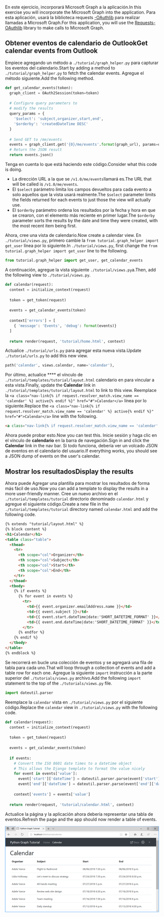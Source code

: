 <!-- markdownlint-disable MD002 MD041 -->

<span data-ttu-id="4bba6-101">En este ejercicio, incorporará Microsoft Graph a la aplicación.</span><span class="sxs-lookup"><span data-stu-id="4bba6-101">In this exercise you will incorporate the Microsoft Graph into the application.</span></span> <span data-ttu-id="4bba6-102">Para esta aplicación, usará la biblioteca requests [-OAuthlib](https://requests-oauthlib.readthedocs.io/en/latest/) para realizar llamadas a Microsoft Graph.</span><span class="sxs-lookup"><span data-stu-id="4bba6-102">For this application, you will use the [Requests-OAuthlib](https://requests-oauthlib.readthedocs.io/en/latest/) library to make calls to Microsoft Graph.</span></span>

## <a name="get-calendar-events-from-outlook"></a><span data-ttu-id="4bba6-103">Obtener eventos de calendario de Outlook</span><span class="sxs-lookup"><span data-stu-id="4bba6-103">Get calendar events from Outlook</span></span>

<span data-ttu-id="4bba6-104">Empiece agregando un método a `./tutorial/graph_helper.py` para capturar los eventos del calendario.</span><span class="sxs-lookup"><span data-stu-id="4bba6-104">Start by adding a method to `./tutorial/graph_helper.py` to fetch the calendar events.</span></span> <span data-ttu-id="4bba6-105">Agregue el método siguiente.</span><span class="sxs-lookup"><span data-stu-id="4bba6-105">Add the following method.</span></span>

```python
def get_calendar_events(token):
  graph_client = OAuth2Session(token=token)

  # Configure query parameters to
  # modify the results
  query_params = {
    '$select': 'subject,organizer,start,end',
    '$orderby': 'createdDateTime DESC'
  }

  # Send GET to /me/events
  events = graph_client.get('{0}/me/events'.format(graph_url), params=query_params)
  # Return the JSON result
  return events.json()
```

<span data-ttu-id="4bba6-106">Tenga en cuenta lo que está haciendo este código.</span><span class="sxs-lookup"><span data-stu-id="4bba6-106">Consider what this code is doing.</span></span>

- <span data-ttu-id="4bba6-107">La dirección URL a la que se `/v1.0/me/events`llamará es.</span><span class="sxs-lookup"><span data-stu-id="4bba6-107">The URL that will be called is `/v1.0/me/events`.</span></span>
- <span data-ttu-id="4bba6-108">El `$select` parámetro limita los campos devueltos para cada evento a solo aquellos que la vista usará realmente.</span><span class="sxs-lookup"><span data-stu-id="4bba6-108">The `$select` parameter limits the fields returned for each events to just those the view will actually use.</span></span>
- <span data-ttu-id="4bba6-109">El `$orderby` parámetro ordena los resultados por la fecha y hora en que se crearon, con el elemento más reciente en primer lugar.</span><span class="sxs-lookup"><span data-stu-id="4bba6-109">The `$orderby` parameter sorts the results by the date and time they were created, with the most recent item being first.</span></span>

<span data-ttu-id="4bba6-110">Ahora, cree una vista de calendario.</span><span class="sxs-lookup"><span data-stu-id="4bba6-110">Now create a calendar view.</span></span> <span data-ttu-id="4bba6-111">En `./tutorial/views.py`, primero cambie la `from tutorial.graph_helper import get_user` línea por lo siguiente.</span><span class="sxs-lookup"><span data-stu-id="4bba6-111">In `./tutorial/views.py`, first change the `from tutorial.graph_helper import get_user` line to the following.</span></span>

```python
from tutorial.graph_helper import get_user, get_calendar_events
```

<span data-ttu-id="4bba6-112">A continuación, agregue la vista siguiente `./tutorial/views.py`a.</span><span class="sxs-lookup"><span data-stu-id="4bba6-112">Then, add the following view to `./tutorial/views.py`.</span></span>

```python
def calendar(request):
  context = initialize_context(request)

  token = get_token(request)

  events = get_calendar_events(token)

  context['errors'] = [
    { 'message': 'Events', 'debug': format(events)}
  ]

  return render(request, 'tutorial/home.html', context)
```

<span data-ttu-id="4bba6-113">Actualice `./tutorial/urls.py` para agregar esta nueva vista.</span><span class="sxs-lookup"><span data-stu-id="4bba6-113">Update `./tutorial/urls.py` to add this new view.</span></span>

```python
path('calendar', views.calendar, name='calendar'),
```

<span data-ttu-id="4bba6-114">Por último, actualice \*\*\*\* el vínculo de `./tutorial/templates/tutorial/layout.html` calendario en para vincular a esta vista.</span><span class="sxs-lookup"><span data-stu-id="4bba6-114">Finally, update  the **Calendar** link in `./tutorial/templates/tutorial/layout.html` to link to this view.</span></span> <span data-ttu-id="4bba6-115">Reemplace la `<a class="nav-link{% if request.resolver_match.view_name == 'calendar' %} active{% endif %}" href="#">Calendar</a>` línea por lo siguiente.</span><span class="sxs-lookup"><span data-stu-id="4bba6-115">Replace the `<a class="nav-link{% if request.resolver_match.view_name == 'calendar' %} active{% endif %}" href="#">Calendar</a>` line with the following.</span></span>

```html
<a class="nav-link{% if request.resolver_match.view_name == 'calendar' %} active{% endif %}" href="{% url 'calendar' %}">Calendar</a>
```

<span data-ttu-id="4bba6-116">Ahora puede probar esto.</span><span class="sxs-lookup"><span data-stu-id="4bba6-116">Now you can test this.</span></span> <span data-ttu-id="4bba6-117">Inicie sesión y haga clic en el vínculo de **calendario** en la barra de navegación.</span><span class="sxs-lookup"><span data-stu-id="4bba6-117">Sign in and click the **Calendar** link in the nav bar.</span></span> <span data-ttu-id="4bba6-118">Si todo funciona, debería ver un volcado JSON de eventos en el calendario del usuario.</span><span class="sxs-lookup"><span data-stu-id="4bba6-118">If everything works, you should see a JSON dump of events on the user's calendar.</span></span>

## <a name="display-the-results"></a><span data-ttu-id="4bba6-119">Mostrar los resultados</span><span class="sxs-lookup"><span data-stu-id="4bba6-119">Display the results</span></span>

<span data-ttu-id="4bba6-120">Ahora puede Agregar una plantilla para mostrar los resultados de forma más fácil de uso.</span><span class="sxs-lookup"><span data-stu-id="4bba6-120">Now you can add a template to display the results in a more user-friendly manner.</span></span> <span data-ttu-id="4bba6-121">Cree un nuevo archivo en el `./tutorial/templates/tutorial` directorio denominado `calendar.html` y agregue el siguiente código.</span><span class="sxs-lookup"><span data-stu-id="4bba6-121">Create a new file in the `./tutorial/templates/tutorial` directory named `calendar.html` and add the following code.</span></span>

```html
{% extends "tutorial/layout.html" %}
{% block content %}
<h1>Calendar</h1>
<table class="table">
  <thead>
    <tr>
      <th scope="col">Organizer</th>
      <th scope="col">Subject</th>
      <th scope="col">Start</th>
      <th scope="col">End</th>
    </tr>
  </thead>
  <tbody>
    {% if events %}
      {% for event in events %}
        <tr>
          <td>{{ event.organizer.emailAddress.name }}</td>
          <td>{{ event.subject }}</td>
          <td>{{ event.start.dateTime|date:'SHORT_DATETIME_FORMAT' }}</td>
          <td>{{ event.end.dateTime|date:'SHORT_DATETIME_FORMAT' }}</td>
        </tr>
      {% endfor %}
    {% endif %}
  </tbody>
</table>
{% endblock %}
```

<span data-ttu-id="4bba6-122">Se recorrerá en bucle una colección de eventos y se agregará una fila de tabla para cada uno.</span><span class="sxs-lookup"><span data-stu-id="4bba6-122">That will loop through a collection of events and add a table row for each one.</span></span> <span data-ttu-id="4bba6-123">Agregue la siguiente `import` instrucción a la parte superior del `./tutorials/views.py` archivo.</span><span class="sxs-lookup"><span data-stu-id="4bba6-123">Add the following `import` statement to the top of the `./tutorials/views.py` file.</span></span>

```python
import dateutil.parser
```

<span data-ttu-id="4bba6-124">Reemplace la `calendar` vista en `./tutorial/views.py` por el siguiente código.</span><span class="sxs-lookup"><span data-stu-id="4bba6-124">Replace the `calendar` view in `./tutorial/views.py` with the following code.</span></span>

```python
def calendar(request):
  context = initialize_context(request)

  token = get_token(request)

  events = get_calendar_events(token)

  if events:
    # Convert the ISO 8601 date times to a datetime object
    # This allows the Django template to format the value nicely
    for event in events['value']:
      event['start']['dateTime'] = dateutil.parser.parse(event['start']['dateTime'])
      event['end']['dateTime'] = dateutil.parser.parse(event['end']['dateTime'])

    context['events'] = events['value']

  return render(request, 'tutorial/calendar.html', context)
```

<span data-ttu-id="4bba6-125">Actualice la página y la aplicación ahora debería representar una tabla de eventos.</span><span class="sxs-lookup"><span data-stu-id="4bba6-125">Refresh the page and the app should now render a table of events.</span></span>

![Captura de pantalla de la tabla de eventos](./images/add-msgraph-01.png)
